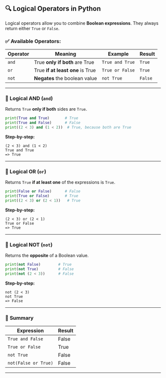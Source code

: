 ## 🔍 **Logical Operators in Python**

Logical operators allow you to combine **Boolean expressions**. They always return either `True` or `False`.

### ✅ Available Operators:

| Operator | Meaning                          | Example         | Result  |
| -------- | -------------------------------- | --------------- | ------- |
| `and`    | True **only if both** are True   | `True and True` | `True`  |
| `or`     | True **if at least one** is True | `True or False` | `True`  |
| `not`    | **Negates** the boolean value    | `not True`      | `False` |

---

### 🧠 **Logical AND (`and`)**

Returns `True` **only if both** sides are `True`.

```python
print(True and True)       # True
print(True and False)      # False
print((2 < 3) and (1 < 2))  # True, because both are True
```

**Step-by-step:**

```
(2 < 3) and (1 < 2)
True and True
=> True
```

---

### 🧠 **Logical OR (`or`)**

Returns `True` **if at least one** of the expressions is `True`.

```python
print(False or False)      # False
print(True or False)       # True
print((2 < 3) or (2 < 1))   # True
```

**Step-by-step:**

```
(2 < 3) or (2 < 1)
True or False
=> True
```

---

### 🧠 **Logical NOT (`not`)**

Returns the **opposite** of a Boolean value.

```python
print(not False)        # True
print(not True)         # False
print(not (2 < 3))      # False
```

**Step-by-step:**

```
not (2 < 3)
not True
=> False
```

---

### 🧾 **Summary**

| Expression           | Result |
| -------------------- | ------ |
| `True and False`     | False  |
| `True or False`      | True   |
| `not True`           | False  |
| `not(False or True)` | False  |

---
